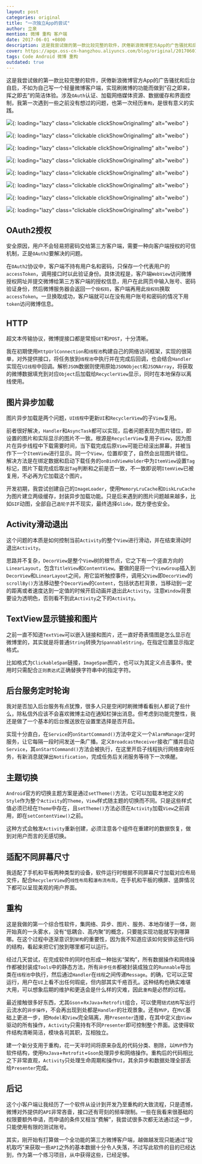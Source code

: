 ```yaml
---
layout: post
categories: original
title: "一次独立App的尝试"
author: 立泉
mention: 微博 重构 客户端
date: 2017-06-01 +0800
description: 这是我尝试做的第一款比较完整的软件，厌倦新浪微博官方App的广告骚扰和后台自启，不如为自己写一个轻量微博客户端，实现刷微博的功能而做到“召之即来，挥之即去”的简洁体验。涉及`OAuth`认证、加载网络媒体资源、数据缓存和界面控制，我第一次遇到一些之前没有想过的问题，也第一次经历重构，是很有意义的实践。
cover: https://apqx.oss-cn-hangzhou.aliyuncs.com/blog/original/20170601/pocket_weibo_01.jpg
tags: Code Android 微博 重构
outdated: true
---
```


这是我尝试做的第一款比较完整的软件，厌倦新浪微博官方App的广告骚扰和后台自启，不如为自己写一个轻量微博客户端，实现刷微博的功能而做到“召之即来，挥之即去”的简洁体验。涉及`OAuth`认证、加载网络媒体资源、数据缓存和界面控制，我第一次遇到一些之前没有想过的问题，也第一次经历`重构`，是很有意义的实践。

![](https://apqx.oss-cn-hangzhou.aliyuncs.com/blog/original/20170601/pocket_weibo_01.jpg){: loading="lazy" class="clickable clickShowOriginalImg" alt="weibo" }

![](https://apqx.oss-cn-hangzhou.aliyuncs.com/blog/original/20170601/pocket_weibo_02.jpg){: loading="lazy" class="clickable clickShowOriginalImg" alt="weibo" }

![](https://apqx.oss-cn-hangzhou.aliyuncs.com/blog/original/20170601/pocket_weibo_03.jpg){: loading="lazy" class="clickable clickShowOriginalImg" alt="weibo" }

![](https://apqx.oss-cn-hangzhou.aliyuncs.com/blog/original/20170601/pocket_weibo_04.jpg){: loading="lazy" class="clickable clickShowOriginalImg" alt="weibo" }

![](https://apqx.oss-cn-hangzhou.aliyuncs.com/blog/original/20170601/pocket_weibo_05.jpg){: loading="lazy" class="clickable clickShowOriginalImg" alt="weibo" }

![](https://apqx.oss-cn-hangzhou.aliyuncs.com/blog/original/20170601/pocket_weibo_06.jpg){: loading="lazy" class="clickable clickShowOriginalImg" alt="weibo" }

![](https://apqx.oss-cn-hangzhou.aliyuncs.com/blog/original/20170601/pocket_weibo_07.jpg){: loading="lazy" class="clickable clickShowOriginalImg" alt="weibo" }

![](https://apqx.oss-cn-hangzhou.aliyuncs.com/blog/original/20170601/pocket_weibo_08.jpg){: loading="lazy" class="clickable clickShowOriginalImg" alt="weibo" }

## OAuth2授权

安全原因，用户不会轻易把密码交给第三方客户端，需要一种向客户端授权的可信机制，正是`OAuth2`要解决的问题。

在`OAuth2`协议中，客户端不持有用户名和密码，只保存一个代表用户的`accessToken`，调用接口时以此验证身份。具体流程是，客户端`WebView`访问微博授权网址并提交微博给第三方客户端的授权信息，用户在此网页中输入账号、密码验证身份，然后微博服务器会返回一个`授权码`，客户端再用此`授权码`换取`accessToken`。一旦换取成功，客户端就可以在没有用户账号和密码的情况下用`token`访问微博信息。

## HTTP

超文本传输协议，微博提接口都是常规`GET`和`POST`，十分清晰。

我在初期使用`HttpUrlConnection`和`线程池`构建自己的网络访问框架，实现的很简单，对外提供接口，将任务放到`线程池`中执行并在完成后回调，也会结合`Handler`实现在`UI线程`中回调。解析`JSON`数据则使用原始`JSONObject`和`JSONArray`，将获取的微博数据填充到对应`Object`后加载给`RecyclerView`显示，同时在本地保存以离线使用。

## 图片异步加载

图片异步加载是两个问题，`UI线程`中更新`UI`和`RecyclerView`的子`View`复用。

前者很好解决，`Handler`和`AsyncTask`都可以实现，后者问题表现为图片错位，即设置的图片和实际显示的图片不一致。根源是`RecyclerView`复用子`View`，因为图片在异步线程中下载需要时间，当下载完成后原`View`可能已经滚出屏幕，并被当作下一个`ItemView`进行显示。同一个`View`，位置却变了，自然会出现图片错位。解决方法是在绑定数据和启动下载任务的`onBindViewHolder`中为`ItemView`设置`Tag`标记，图片下载完成后取出`Tag`判断和之前是否一致，不一致即说明`ItemView`已被复用，不必再为它加载这个图片。

开发初期，我尝试创建自己的`ImageLoader`，使用`MemoryLruCache`和`DiskLruCache`为图片建立两级缓存，封装异步加载功能。只是后来遇到的图片问题越来越多，比如`GIF`动图，全部自己`造轮子`并不现实，最终选择`Glide`，既方便也安全。

## Activity滑动退出

这个问题的本质是如何控制当前`Activity`的整个`View`进行滑动，并在结束滑动时退出`Activity`。

思路并不复杂，`DecorView`是整个`View`树的根节点，它之下有一个竖直方向的`LinearLayout`，包含`TitleView`和`ContentView`。要做的是将一个`ViewGroup`插入到`DecorView`和`LinearLayout`之间，用它监听触控事件，调用父`View`即`DecorView`的`scrollBy()`方法移动整个`DecorView`的`Content`，包括状态栏背景，当移动到一定的距离或者速度达到一定值的时候开启动画并退出此`Activity`。注意`Window`背景要设为透明色，否则看不到此`Activity`之下的`Activity`。

## TextView显示链接和图片

之前一直不知道`TextView`可以嵌入链接和图片，还一直好奇表情图是怎么显示在微博里的，其实就是将普通`String`转换为`SpannableString`，在指定位置显示指定格式。

比如格式为`ClickableSpan`链接，`ImageSpan`图片，也可以为其定义点击事件。使用时只需配合`正则表达式`正确替换字符串中的指定字符。

## 后台服务定时轮询

我对是否加入后台服务有点犹豫，很多人只是空闲时刷微博看看别人都说了些什么，除私信外应该不会喜欢微博主动在通知栏弹出消息。但考虑到功能完整性，我还是做了一个基本的后台推送放在设置里选择是否开启。

实现十分直白，在`Service`的`onStartCommand()`方法中定义一个`AlarmManager`定时服务，让它每隔一段时间发送一条广播。定义`BroadcastReceiver`接收广播并启动`Service`，其`onStartCommand()`方法会被执行，在这里开启子线程执行网络查询任务，有新消息就弹出`Notification`，完成任务后关闭服务等待下一次唤醒。

## 主题切换

`Android`官方的切换主题方案是通过`setTheme()`方法，它可以加载本地定义的`Style`作为整个`Activity`的`Theme`，`View`样式随主题的切换而不同。只是这些样式值必须已经在`Theme`中存在，且`setTheme()`方法必须在`Activity`加载`View`之前调用，即在`setContentView()`之前。

这种方式会触发`Activity`重新创建，必须注意各个组件在重建时的数据恢复，做到对用户而言的无感切换。

## 适配不同屏幕尺寸

我适配了手机和平板两种类型的设备，软件运行时根据不同屏幕尺寸加载对应布局文件，配合`RecyclerView`的`线性布局`和`瀑布流布局`，在手机和平板的横屏、竖屏情况下都可以呈现美观的用户界面。

## 重构

这是我做的第一个综合性软件，集网络、异步、图片、服务、本地存储于一体，刚开始真的一头雾水，没有“低耦合、高内聚”的概念，只要能实现功能就写到哪算哪。在这个过程中逐渐意识到`架构`的重要性，因为我不知道应该如何安排这些代码的结构，看起来把它们放到哪里都可以运行。

经过几天尝试，在完成软件的同时也形成一种拙劣“架构”，所有数据操作和网络操作都被封装成`Tools`中的静态方法，所有`异步任务`都被封装成独立的`Runnable`导出类在`线程池`中执行，然后通过`Handler`在`线程`之间传递`Message`。的确，它可以正常运行，用户在`UI`上看不出任何瑕疵，但内部其实千疮百孔。这种结构也确实难堪大用，可以想象后期的维护和更迭会是什么样的灾难，因此`重构`是必然的过程。

最近接触很多好东西，尤其`Gson`+`RxJava`+`Retrofit`组合，可以使用`链式结构`写出行云流水的`异步操作`，不会再出现到处都是`Handler`的壮观景象。还有`MVP`，在`MVC`基础上更进一步，把`Model`和`View`完全隔离，用`Presenter`连接，在其中定义由`View`驱动的所有操作，`Activity`只需持有不同`Presenter`即可控制整个界面。这使得软件结构清晰简洁，模块各司其职，互相独立。

建一个新分支用于重构，花一天半时间将原来杂乱的代码分类、剔除，以`MVP`作为软件结构，使用`RxJava`+`Retrofit`+`Gson`处理异步和网络操作。重构后的代码相比之下非常直观，`Activity`只处理生命周期和操作`UI`，其余异步和数据处理全部丢给`Presenter`完成。

## 后记

这个小客户端让我经历了一个软件从设计到开发乃至重构的大致流程，只是遗憾，微博对外提供的`API`非常吝啬，接口还有苛刻的频率限制。一些在我看来很基础的权限要额外申请，而申请的条件又相当“费解”，我尝试很多次都无法通过这一步，只能使用有限的测试账号。

其实，刚开始有打算做一个全功能的第三方微博客户端，越做越发现只能通过“投机取巧”来获取一些`API`之外的基本数据十分令人失落，不过写此软件的目的已经达到，作为第一个练习项目，从中获得这些，已经足够。